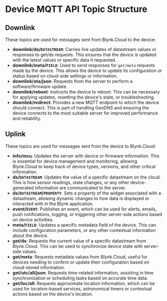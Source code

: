 # Device MQTT API Topic Structure

## Downlink

These topics are used for messages sent from Blynk.Cloud to the device:

- **downlink/ds/`DATASTREAM`**: Carries live updates of datastream values or responses to get/ds requests. This ensures that the device is updated with the latest values or specific data it requested.
- **downlink/meta/`FIELD`**: Used to send responses for `get/meta` requests made by the device. This allows the device to update its configuration or status based on cloud-side settings or information.
- **downlink/ota/json**: Requests from the server to perform a software/firmware update.
- **downlink/reboot**: Instructs the device to reboot. This can be necessary for applying updates, resetting the device's state, or troubleshooting.
- **downlink/redirect**: Provides a new MQTT endpoint to which the device should connect. This is part of handling GeoDNS and ensuring the device connects to the most suitable server for improved performance and reliability.

## Uplink

These topics are used for messages sent from the device to Blynk.Cloud:

- **info/mcu**: Updates the server with device or firmware information. This is essential for device management and monitoring, allowing Blynk.Cloud to keep track of device types, versions, and other critical information.
- **ds/`DATASTREAM`**: Updates the value of a specific datastream on the cloud. This is how sensor readings, state changes, or any other device-generated information are communicated to the server.
- **ds/`DATASTREAM`/`PROPERTY`**: Sets a property of the widget associated with a datastream, allowing dynamic changes to how data is displayed or interacted with in the Blynk application.
- **event/`EVENT`**: Publishes an event, which can be used for alerts, emails, push notifications, logging, or triggering other server-side actions based on device activities.
- **meta/`FIELD`**: Updates a specific metadata field of the device. This can include configuration parameters, or any other contextual information about the device.
- **get/ds**: Requests the current value of a specific datastream from Blynk.Cloud. This can be used to synchronize device state with server-side values.
- **get/meta**: Requests metadata values from Blynk.Cloud, useful for devices needing to confirm or update their configuration based on cloud-stored information.
- **get/utc/all/json**: Requests time-related information, assisting in time synchronization or scheduling tasks based on accurate time data.
- **get/loc/all**: Requests approximate location information, which can be used for location-based services, astronomical timers or contextual actions based on the device's location.

